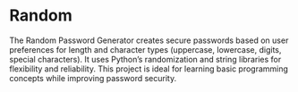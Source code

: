 # Random
 The Random Password Generator creates secure passwords based on user preferences for length and character types (uppercase, lowercase, digits, special characters). It uses Python’s randomization and string libraries for flexibility and reliability. This project is ideal for learning basic programming concepts while improving password security.
